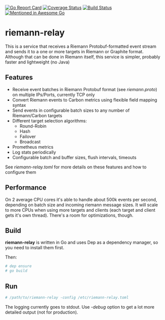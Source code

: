 [![Go Report Card](https://goreportcard.com/badge/github.com/blind-oracle/riemann-relay)](https://goreportcard.com/report/github.com/blind-oracle/riemann-relay)
[![Coverage Status](https://coveralls.io/repos/github/blind-oracle/riemann-relay/badge.svg?branch=master)](https://coveralls.io/github/blind-oracle/riemann-relay?branch=master)
[![Build Status](https://travis-ci.org/blind-oracle/riemann-relay.svg?branch=master)](https://travis-ci.org/blind-oracle/riemann-relay)
[![Mentioned in Awesome Go](https://awesome.re/mentioned-badge-flat.svg)](https://github.com/avelino/awesome-go)

# riemann-relay
This is a service that receives a Riemann Protobuf-formatted event stream and sends it to a one or more targets in Riemann or Graphite format.
Although that can be done in Riemann itself, this service is simpler, probably faster and lightweight (no Java)

## Features
* Receive event batches in Riemann Protobuf format (see *riemann.proto*) on multiple IPs/Ports, currently TCP only
* Convert Riemann events to Carbon metrics using flexible field mapping syntax
* Send events in configurable batch sizes to any number of Riemann/Carbon targets
* Different target selection algorithms:
  - Round-Robin
  - Hash
  - Failover
  - Broadcast
* Prometheus metrics
* Log stats periodically
* Configurable batch and buffer sizes, flush intervals, timeouts

See *riemann-relay.toml* for more details on these features and how to configure them

## Performance
On 2 average CPU cores it's able to handle about 500k events per second, depending on batch size and incoming riemann message sizes.
It will scale to more CPUs when using more targets and clients (each target and client gets it's own thread).
There's a room for optimizations, though.

## Build
**riemann-relay** is written in Go and uses Dep as a dependency manager, so you need to install them first.

Then:
```bash
# dep ensure
# go build
```

## Run
```bash
# /path/to/riemann-relay -config /etc/riemann-relay.toml
```

The logging currently goes to stdout.
Use *-debug* option to get a lot more detailed output (not for production).

